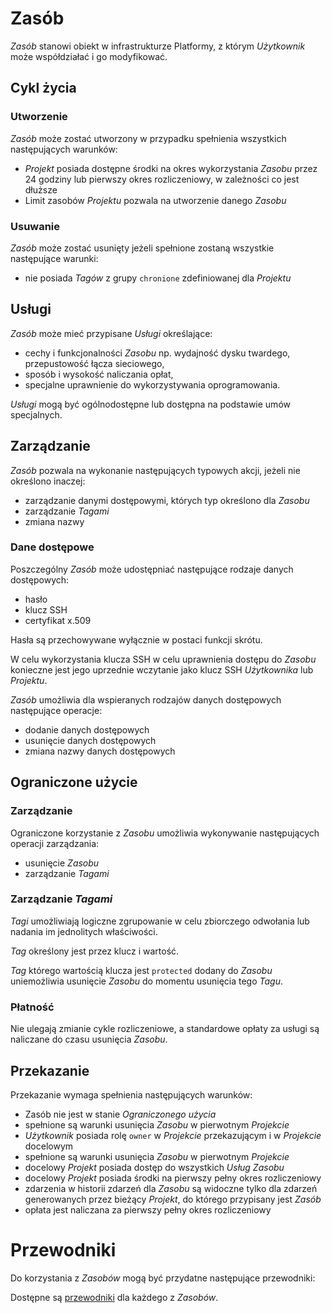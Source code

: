 # Zasób

*Zasób* stanowi obiekt w infrastrukturze Platformy, z którym *Użytkownik* może współdziałać i go modyfikować.

## Cykl życia

### Utworzenie

*Zasób* może zostać utworzony w przypadku spełnienia wszystkich następujących warunków:

 * *Projekt* posiada dostępne środki na okres wykorzystania *Zasobu* przez 24 godziny lub pierwszy okres rozliczeniowy, w zależności co jest dłuższe
 * Limit zasobów *Projektu* pozwala na utworzenie danego *Zasobu*

### Usuwanie

*Zasób* może zostać usunięty jeżeli spełnione zostaną wszystkie następujące warunki:

* nie posiada *Tagów* z grupy `chronione` zdefiniowanej dla *Projektu*

## Usługi

*Zasób* może mieć przypisane *Usługi* określające:

 * cechy i funkcjonalności *Zasobu* np. wydajność dysku twardego, przepustowość łącza sieciowego,
 * sposób i wysokość naliczania opłat,
 * specjalne uprawnienie do wykorzystywania oprogramowania.

*Usługi* mogą być ogólnodostępne lub dostępna na podstawie umów specjalnych.

## Zarządzanie

*Zasób* pozwala na wykonanie następujących typowych akcji, jeżeli nie określono inaczej:

* zarządzanie danymi dostępowymi, których typ określono dla *Zasobu*
* zarządzanie *Tagami*
* zmiana nazwy

### Dane dostępowe

Poszczególny *Zasób* może udostępniać następujące rodzaje danych dostępowych:

* hasło
* klucz SSH
* certyfikat x.509

Hasła są przechowywane wyłącznie w postaci funkcji skrótu.

W celu wykorzystania klucza SSH w celu uprawnienia dostępu do *Zasobu* konieczne jest jego uprzednie wczytanie jako klucz SSH *Użytkownika* lub *Projektu*.

*Zasób* umożliwia dla wspieranych rodzajów danych dostępowych następujące operacje:

* dodanie danych dostępowych
* usunięcie danych dostępowych
* zmiana nazwy danych dostępowych

## Ograniczone użycie

### Zarządzanie

Ograniczone korzystanie z *Zasobu* umożliwia wykonywanie następujących operacji zarządzania:

* usunięcie *Zasobu*
* zarządzanie *Tagami*

### Zarządzanie *Tagami*

*Tagi* umożliwiają logiczne zgrupowanie w celu zbiorczego odwołania lub nadania im jednolitych właściwości.

*Tag* określony jest przez klucz i wartość.

*Tag* którego wartością klucza jest `protected` dodany do *Zasobu* uniemożliwia usunięcie *Zasobu* do momentu usunięcia tego *Tagu*.

### Płatność

Nie ulegają zmianie cykle rozliczeniowe, a standardowe opłaty za usługi są naliczane do czasu usunięcia *Zasobu*.

## Przekazanie

Przekazanie wymaga spełnienia następujących warunków:

* Zasób nie jest w stanie *Ograniczonego użycia*
* spełnione są warunki usunięcia *Zasobu* w pierwotnym *Projekcie*
* *Użytkownik* posiada rolę ```owner``` w *Projekcie* przekazującym i w *Projekcie* docelowym
* spełnione są warunki usunięcia *Zasobu* w pierwotnym *Projekcie*
* docelowy *Projekt* posiada dostęp do wszystkich *Usług* *Zasobu*
* docelowy *Projekt* posiada środki na pierwszy pełny okres rozliczeniowy
* zdarzenia w historii zdarzeń dla *Zasobu* są widoczne tylko dla zdarzeń generowanych przez bieżący *Projekt*, do którego przypisany jest *Zasób*
* opłata jest naliczana za pierwszy pełny okres rozliczeniowy


# Przewodniki

Do korzystania z *Zasobów* mogą być przydatne następujące przewodniki:

<PageList path_re="guide/resource/"/>

Dostępne są [przewodniki](/guide/) dla każdego z *Zasobów*.